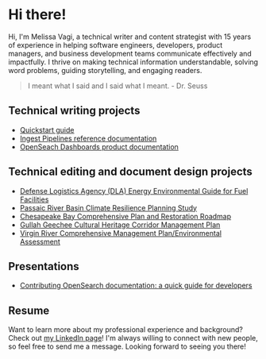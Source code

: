# Hi there!

Hi, I'm Melissa Vagi, a technical writer and content strategist with 15 years of experience in helping software engineers, developers, product managers, and business development teams communicate effectively and impactfully. I thrive on making technical information understandable, solving word problems, guiding storytelling, and engaging readers.

> I meant what I said and I said what I meant. - Dr. Seuss

## Technical writing projects

- [Quickstart guide](https://opensearch.org/docs/latest/dashboards/quickstart/)
- [Ingest Pipelines reference documentation](https://opensearch.org/docs/latest/ingest-pipelines/index/)
- [OpenSeach Dashboards product documentation](https://opensearch.org/docs/latest/dashboards/index/)

## Technical editing and document design projects

- [Defense Logistics Agency (DLA) Energy Environmental Guide for Fuel Facilities](https://www.dla.mil/Energy/About/Library/)
- [Passaic River Basin Climate Resilience Planning Study](https://www.njtpa.org/Planning/Regional-Programs/Studies/Completed/2019/Passaic-River-Basin-Climate-Resilience-Plan.aspx)
- [Chesapeake Bay Comprehensive Plan and Restoration Roadmap](https://www.nab.usace.army.mil/Missions/Civil-Works/chesapeake-bay-comprehensive-plan/)
- [Gullah Geechee Cultural Heritage Corridor Management Plan](https://gullahgeecheecorridor.org/resources/management-plan/)
- [Virgin River Comprehensive Management Plan/Environmental Assessment](https://www.rivers.gov/rivers/sites/rivers/files/documents/plans/virgin-plan.pdf)

## Presentations

- [Contributing OpenSearch documentation: a quick guide for developers](https://www.youtube.com/watch?v=zmVC3fQwnVI)

## Resume

Want to learn more about my professional experience and background? Check out [my LinkedIn page](https://www.linkedin.com/in/melissavagi)! I'm always willing to connect with new people, so feel free to send me a message. Looking forward to seeing you there!
